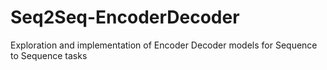 # Seq2Seq-EncoderDecoder
Exploration and implementation of Encoder Decoder models for Sequence to Sequence tasks 

